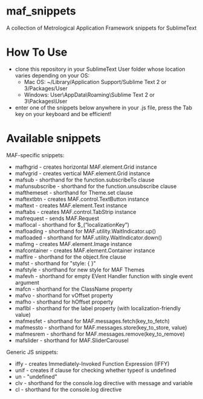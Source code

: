 # maf_snippets

A collection of Metrological Application Framework snippets for SublimeText

# How To Use
- clone this repository in your SublimeText User folder whose location varies depending on your OS:
  - Mac OS: ~/Library/Application Support/Sublime Text 2 or 3/Packages/User
  - Windows: User\AppData\Roaming\Sublime Text 2 or 3\Packages\User
- enter one of the snippets below anywhere in your .js file, press the Tab key on your keyboard and be efficient!

# Available snippets
MAF-specific snippets:
- mafhgrid - creates horizontal MAF.element.Grid instance
- mafvgrid - creates vertical MAF.element.Grid instance
- mafsub - shorthand for the function.subscribeTo clause
- mafunsubscribe - shorthand for the function.unsubscribe clause
- mafthemeset - shorthand for Theme.set clause
- maftextbtn - creates MAF.control.TextButton instance
- maftext - creates MAF.element.Text instance
- maftabs - creates MAF.control.TabStrip instance
- mafrequest - sends MAF.Request
- maflocal - shorthand for $_(“localizationKey”)
- mafloading - shorthand for MAF.utility.WaitIndicator.up()
- mafloaded - shorthand for MAF.utility.WaitIndicator.down()
- mafimg - creates MAF.element.Image instance
- mafcontainer - creates MAF.element.Container instance
- maffire - shorthand for the object.fire clause
- mafst - shorthand for "style: { }"
- mafstyle - shorthand for new style for MAF Themes
- mafevh - shorthand for empty EVent Handler function with single event argument
- mafcn - shorthand for the ClassName property
- mafvo - shorthand for vOffset property
- mafho - shorthand for hOffset property
- maflbl - shorthand for the label property (with localization-friendly value)
- mafmesfet - shorthand for MAF.messages.fetch(key_to_fetch)
- mafmessto - shorthand for MAF.messages.store(key_to_store, value)
- mafmesrem - shorthand for MAF.messages.remove(key_to_remove)
- mafslider - shorthand for MAF.SliderCarousel

Generic JS snippets:
- iffy - creates Immediately-Invoked Function Expression (IFFY)
- unif - creates if clause for checking whether typeof is undefined
- un - "undefined"
- clv - shorthand for the console.log directive with message and variable
- cl - shorthand for the console.log directive